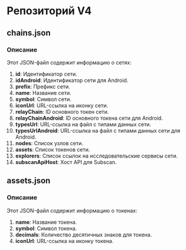 # Репозиторий V4

## chains.json

### Описание
Этот JSON-файл содержит информацию о сетях:

1. **id**: Идентификатор сети.
2. **idAndroid**: Идентификатор сети для Android.
3. **prefix**: Префикс сети.
4. **name**: Название сети.
5. **symbol**: Символ сети.
6. **iconUrl**: URL-ссылка на иконку сети.
7. **relayChain**: ID основного токен сети.
8. **relayChainAndroid**: ID основного токена сети для Android.
9. **typesUrl**: URL-ссылка на файл с типами данных сети.
10. **typesUrlAndroid**: URL-ссылка на файл с типами данных сети для Android.
11. **nodes**: Список узлов сети.
12. **assets**: Список токенов сети.
13. **explorers**: Список ссылок на исследовательские сервисы сети.
14. **subscanApiHost**: Хост API для Subscan.

## assets.json

### Описание
Этот JSON-файл содержит информацию о токенах:

1. **name**: Название токена.
2. **symbol**: Символ токена.
3. **decimals**: Количество десятичных знаков для токена.
4. **iconUrl**: URL-ссылка на иконку токена.
